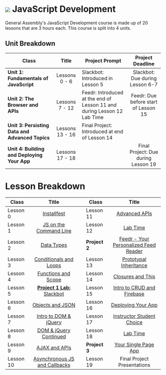 # ![](https://ga-dash.s3.amazonaws.com/production/assets/logo-9f88ae6c9c3871690e33280fcf557f33.png) JavaScript Development

General Assembly's JavaScript Development course is made up of 20 lessons that are 3 hours each. This course is split into 4 units.

## Unit Breakdown

| Class | Title | Project Prompt | Project Deadline|
| --- | :---: |  --- | :---: |
| **Unit 1: Fundamentals of JavaScript** | Lessons 0 - 6  | Slackbot: Introduced in Lesson 5| Slackbot: Due during Lesson 6-7|
| **Unit 2: The Browser and APIs** | Lessons 7 - 12 | Feedr: Introduced at the end of Lesson 11 and during Lesson 12 Lab Time| Feedr: Due before start of Lesson 15 |
| **Unit 3: Persisting Data and Advanced Topics**| Lessons 13 - 16 |Final Project: Introduced at end of Lesson 14| |
| **Unit 4: Building and Deploying Your App**| Lessons 17 - 18 ||Final Project: Due during Lesson 19|

# Lesson Breakdown

| Class | Title |  | Class | Title |
| --- | :---: | --- |  --- | :---: |
| Lesson 0 | [Installfest](curriculum/lesson-plans/00-installfest/README.md) || Lesson 11 | [Advanced APIs](curriculum/lesson-plans/11-advanced-apis/README.md)|
| Lesson 1 | [JS on the Command Line](curriculum/lesson-plans/01-command-line-JS/README.md) || Lesson 12 | [Lab Time](curriculum/lesson-plans/12-in-class-lab/README.md)|
| Lesson 2 | [Data Types](curriculum/lesson-plans/02-data-types/README.md) || **Project 2**  |[ Feedr - Your Personalized Feed Reader](curriculum/projects/unit2/project-02.md) |
| Lesson 3| [Conditionals and Loops](curriculum/lesson-plans/03-conditionals-and-loops/README.md) || Lesson 13 | [Prototypal Inheritance](curriculum/lesson-plans/13-prototypal-inheritance/README.md) |
| Lesson 4 | [Functions and Scope](curriculum/lesson-plans/04-functions-and-scope/README.md) || Lesson 14 | [Closures and This](curriculum/lesson-plans/14-closures-and-this/README.md) |
| Lesson 5 | [**Project 1 Lab:** Slackbot](curriculum/lesson-plans/05-in-class-lab) ||Lesson 15| [Intro to CRUD and Firebase](curriculum/lesson-plans/15-intro-to-crud-and-firebase) |
| Lesson 6 | [Objects and JSON](curriculum/lesson-plans/06-objects-and-json/README.md) ||Lesson 16| [Deploying Your App](curriculum/lesson-plans/16-deploying-your-app/README.md) |
| Lesson 7 | [Intro to DOM & jQuery](curriculum/lesson-plans/07-intro-to-dom-and-jquery/README.md)|| Lesson 17 |  [Instructor Student Choice](curriculum/lesson-plans/17-instructor-student-choice/README.md) |
| Lesson 8 | [DOM & jQuery Continued](curriculum/lesson-plans/08-dom-and-jquery-continued/README.md) || Lesson 18 |[Lab Time](curriculum/lesson-plans/18-lab-time/README.md) |
| Lesson 9 | [AJAX and APIs](curriculum/lesson-plans/09-ajax-and-apis/README.md) ||**Project 3** |[Your Single Page App](curriculum/projects/unit4/project-04.md) |
| Lesson 10| [Asynchronous JS and Callbacks](curriculum/lesson-plans/10-asynchronous-javascript-and-callbacks/README.md) | |Lesson 19| Final Project Presentations |